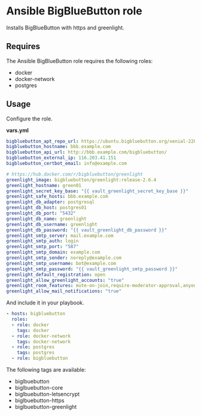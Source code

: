 # Ansible BigBlueButton role

Installs BigBlueButton with https and greenlight.

## Requires

The Ansible BigBlueButton role requires the following roles:

* docker
* docker-network
* postgres

## Usage

Configure the role.

**vars.yml**

```yml
bigbluebutton_apt_repo_url: https://ubuntu.bigbluebutton.org/xenial-220/
bigbluebutton_hostname: bbb.example.com
bigbluebutton_api_url: http://bbb.example.com/bigbluebutton/
bigbluebutton_external_ip: 116.203.41.151
bigbluebutton_certbot_email: info@example.com

# https://hub.docker.com/r/bigbluebutton/greenlight
greenlight_image: bigbluebutton/greenlight:release-2.6.4
greenlight_hostname: green01
greenlight_secret_key_base: "{{ vault_greenlight_secret_key_base }}"
greenlight_safe_hosts: bbb.example.com
greenlight_db_adapter: postgresql
greenlight_db_host: postgres01
greenlight_db_port: "5432"
greenlight_db_name: greenlight
greenlight_db_username: greenlight
greenlight_db_password: "{{ vault_greenlight_db_password }}"
greenlight_smtp_server: mail.example.com
greenlight_smtp_auth: login
greenlight_smtp_port: "587"
greenlight_smtp_domain: example.com
greenlight_smtp_sender: noreply@example.com
greenlight_smtp_username: bot@example.com
greenlight_smtp_password: "{{ vault_greenlight_smtp_password }}"
greenlight_default_registration: open
greenlight_allow_greenlight_accounts: "true"
greenlight_room_features: mute-on-join,require-moderator-approval,anyone-can-start,all-join-moderator
greenlight_allow_mail_notifications: "true"
```

And include it in your playbook.

```yml
- hosts: bigbluebutton
  roles:
  - role: docker
    tags: docker
  - role: docker-network
    tags: docker-network
  - role: postgres
    tags: postgres
  - role: bigbluebutton
```

The following tags are available:

* biglbuebutton
* biglbuebutton-core
* biglbuebutton-letsencrypt
* biglbuebutton-https
* biglbuebutton-greenlight